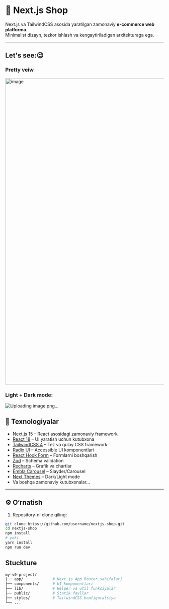 # 🛒 Next.js Shop

Next.js va TailwindCSS asosida yaratilgan zamonaviy **e-commerce web platforma**.  
Minimalist dizayn, tezkor ishlash va kengaytiriladigan arxitekturaga ega.

---

## Let's see:😉
### Pretty veiw
<img width="1918" height="973" alt="image" src="https://github.com/user-attachments/assets/2d67da54-9f0d-46e1-9c88-b3024e7c083d" />

### Light + Dark mode:
![Uploading image.png…]()


## 🚀 Texnologiyalar

- [Next.js 15](https://nextjs.org/) – React asosidagi zamonaviy framework
- [React 18](https://react.dev/) – UI yaratish uchun kutubxona
- [TailwindCSS 4](https://tailwindcss.com/) – Tez va qulay CSS framework
- [Radix UI](https://www.radix-ui.com/) – Accessible UI komponentlari
- [React Hook Form](https://react-hook-form.com/) – Formlarni boshqarish
- [Zod](https://zod.dev/) – Schema validation
- [Recharts](https://recharts.org/) – Grafik va chartlar
- [Embla Carousel](https://www.embla-carousel.com/) – Slayder/Carousel
- [Next Themes](https://github.com/pacocoursey/next-themes) – Dark/Light mode
- Va boshqa zamonaviy kutubxonalar...

---

## ⚙️ O‘rnatish

1. Repository-ni clone qiling:

```bash
git clone https://github.com/username/nextjs-shop.git
cd nextjs-shop
npm install
# yoki
yarn install
npm run dev
```

## Stuckture

```bash
my-v0-project/
├── app/             # Next.js App Router sahifalari
├── components/      # UI komponentlari
├── lib/             # Helper va util funksiyalar
├── public/          # Statik fayllar
├── styles/          # TailwindCSS konfiguratsiya
└── ...

```
